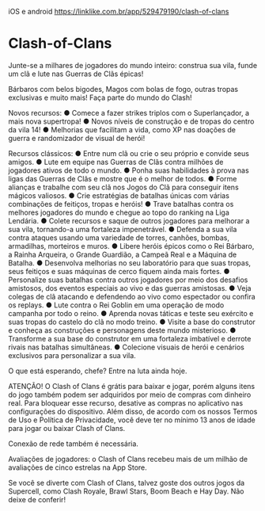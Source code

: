 iOS e android https://linklike.com.br/app/529479190/clash-of-clans

# Clash-of-Clans

Junte-se a milhares de jogadores do mundo inteiro: construa sua vila, funde um clã e lute nas Guerras de Clãs épicas!

Bárbaros com belos bigodes, Magos com bolas de fogo, outras tropas exclusivas e muito mais! Faça parte do mundo do Clash!

Novos recursos:
● Comece a fazer strikes triplos com o Superlançador, a mais nova supertropa!
● Novos níveis de construção e de tropas do centro da vila 14!
● Melhorias que facilitam a vida, como XP nas doações de guerra e randomizador de visual de herói!

Recursos clássicos:
● Entre num clã ou crie o seu próprio e convide seus amigos.
● Lute em equipe nas Guerras de Clãs contra milhões de jogadores ativos de todo o mundo.
● Ponha suas habilidades à prova nas ligas das Guerras de Clãs e mostre que é o melhor de todos.
● Forme alianças e trabalhe com seu clã nos Jogos do Clã para conseguir itens mágicos valiosos.
● Crie estratégias de batalhas únicas com várias combinações de feitiços, tropas e heróis!
● Trave batalhas contra os melhores jogadores do mundo e chegue ao topo do ranking na Liga Lendária.
● Colete recursos e saque de outros jogadores para melhorar a sua vila, tornando-a uma fortaleza impenetrável. 
● Defenda a sua vila contra ataques usando uma variedade de torres, canhões, bombas, armadilhas, morteiros e muros.
● Libere heróis épicos como o Rei Bárbaro, a Rainha Arqueira, o Grande Guardião, a Campeã Real e a Máquina de Batalha. 
● Desenvolva melhorias no seu laboratório para que suas tropas, seus feitiços e suas máquinas de cerco fiquem ainda mais fortes.
● Personalize suas batalhas contra outros jogadores por meio dos desafios amistosos, dos eventos especiais ao vivo e das guerras amistosas.
● Veja colegas de clã atacando e defendendo ao vivo como espectador ou confira os replays.
● Lute contra o Rei Goblin em uma operação de modo campanha por todo o reino.
● Aprenda novas táticas e teste seu exército e suas tropas do castelo do clã no modo treino.
● Visite a base do construtor e conheça as construções e personagens deste mundo misterioso.
● Transforme a sua base do construtor em uma fortaleza imbatível e derrote rivais nas batalhas simultâneas. 
● Colecione visuais de herói e cenários exclusivos para personalizar a sua vila.

O que está esperando, chefe? Entre na luta ainda hoje.

ATENÇÃO! O Clash of Clans é grátis para baixar e jogar, porém alguns itens do jogo também podem ser adquiridos por meio de compras com dinheiro real. Para bloquear esse recurso, desative as compras no aplicativo nas configurações do dispositivo. Além disso, de acordo com os nossos Termos de Uso e Política de Privacidade, você deve ter no mínimo 13 anos de idade para jogar ou baixar Clash of Clans.

Conexão de rede também é necessária.

Avaliações de jogadores: o Clash of Clans recebeu mais de um milhão de avaliações de cinco estrelas na App Store.

Se você se diverte com Clash of Clans, talvez goste dos outros jogos da Supercell, como Clash Royale, Brawl Stars, Boom Beach e Hay Day. Não deixe de conferir!
